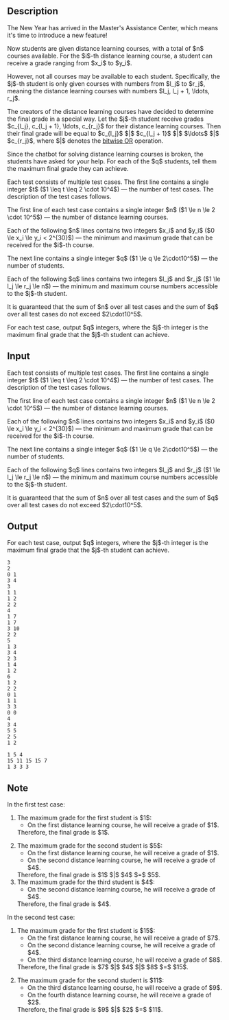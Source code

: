 ## Description

<div><p>The New Year has arrived in the Master's Assistance Center, which means it's time to introduce a new feature!</p><p>Now students are given distance learning courses, with a total of $n$ courses available. For the $i$-th distance learning course, a student can receive a grade ranging from $x_i$ to $y_i$.</p><p>However, not all courses may be available to each student. Specifically, the $j$-th student is only given courses with numbers from $l_j$ to $r_j$, meaning the distance learning courses with numbers $l_j, l_j + 1, \ldots, r_j$.</p><p>The creators of the distance learning courses have decided to determine the final grade in a special way. Let the $j$-th student receive grades $c_{l_j}, c_{l_j + 1}, \ldots, c_{r_j}$ for their distance learning courses. Then their final grade will be equal to $c_{l_j}$ $|$ $c_{l_j + 1}$ $|$ $\ldots$ $|$ $c_{r_j}$, where $|$ denotes the <a href="https://en.wikipedia.org/wiki/Bitwise_operation#OR">bitwise OR</a> operation.</p><p>Since the chatbot for solving distance learning courses is broken, the students have asked for your help. For each of the $q$ students, tell them the maximum final grade they can achieve.</p></div><div class="input-specification"><p>Each test consists of multiple test cases. The first line contains a single integer $t$ ($1 \leq t \leq 2 \cdot 10^4$) — the number of test cases. The description of the test cases follows.</p><p>The first line of each test case contains a single integer $n$ ($1 \le n \le 2 \cdot 10^5$) — the number of distance learning courses.</p><p>Each of the following $n$ lines contains two integers $x_i$ and $y_i$ ($0 \le x_i \le y_i &lt; 2^{30}$) — the minimum and maximum grade that can be received for the $i$-th course.</p><p>The next line contains a single integer $q$ ($1 \le q \le 2\cdot10^5$) — the number of students.</p><p>Each of the following $q$ lines contains two integers $l_j$ and $r_j$ ($1 \le l_j \le r_j \le n$) — the minimum and maximum course numbers accessible to the $j$-th student.</p><p>It is guaranteed that the sum of $n$ over all test cases and the sum of $q$ over all test cases do not exceed $2\cdot10^5$.</p></div><div class="output-specification"><p>For each test case, output $q$ integers, where the $j$-th integer is the maximum final grade that the $j$-th student can achieve.</p></div>

## Input

<p>Each test consists of multiple test cases. The first line contains a single integer $t$ ($1 \leq t \leq 2 \cdot 10^4$) — the number of test cases. The description of the test cases follows.</p><p>The first line of each test case contains a single integer $n$ ($1 \le n \le 2 \cdot 10^5$) — the number of distance learning courses.</p><p>Each of the following $n$ lines contains two integers $x_i$ and $y_i$ ($0 \le x_i \le y_i &lt; 2^{30}$) — the minimum and maximum grade that can be received for the $i$-th course.</p><p>The next line contains a single integer $q$ ($1 \le q \le 2\cdot10^5$) — the number of students.</p><p>Each of the following $q$ lines contains two integers $l_j$ and $r_j$ ($1 \le l_j \le r_j \le n$) — the minimum and maximum course numbers accessible to the $j$-th student.</p><p>It is guaranteed that the sum of $n$ over all test cases and the sum of $q$ over all test cases do not exceed $2\cdot10^5$.</p>

## Output

<p>For each test case, output $q$ integers, where the $j$-th integer is the maximum final grade that the $j$-th student can achieve.</p>





```input1|2,3,4,5,6,7,8,20,21,22,23,24,25,26,27,28,29,30,31
3
2
0 1
3 4
3
1 1
1 2
2 2
4
1 7
1 7
3 10
2 2
5
1 3
3 4
2 3
1 4
1 2
6
1 2
2 2
0 1
1 1
3 3
0 0
4
3 4
5 5
2 5
1 2
```




```output1
1 5 4 
15 11 15 15 7 
1 3 3 3
```



## Note

<p>In the first test case:</p><ol> <li> The maximum grade for the first student is $1$: <ul> <li> On the first distance learning course, he will receive a grade of $1$. </li></ul> Therefore, the final grade is $1$.<p> </p></li><li> The maximum grade for the second student is $5$: <ul> <li> On the first distance learning course, he will receive a grade of $1$. </li><li> On the second distance learning course, he will receive a grade of $4$. </li></ul> Therefore, the final grade is $1$ $|$ $4$ $=$ $5$.</li><li> The maximum grade for the third student is $4$: <ul> <li> On the second distance learning course, he will receive a grade of $4$. </li></ul> Therefore, the final grade is $4$. </li></ol><p>In the second test case:</p><ol> <li> The maximum grade for the first student is $15$: <ul> <li> On the first distance learning course, he will receive a grade of $7$. </li><li> On the second distance learning course, he will receive a grade of $4$. </li><li> On the third distance learning course, he will receive a grade of $8$. </li></ul> Therefore, the final grade is $7$ $|$ $4$ $|$ $8$ $=$ $15$.<p> </p></li><li> The maximum grade for the second student is $11$: <ul> <li> On the third distance learning course, he will receive a grade of $9$. </li><li> On the fourth distance learning course, he will receive a grade of $2$. </li></ul> Therefore, the final grade is $9$ $|$ $2$ $=$ $11$. </li></ol>
